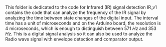This folder is dedicated to the code for Infrared (IR) signal detection
IR_v1 contains the code that can analyze the frequency of the IR signal by analyzing the time between state changes of the digital input.
The interval time has a unit of microseconds and on the Arduino board, the resolution is 4 microseconds, which is enough to distinguish between 571 $Hz$ and 353 $Hz$.
This is a digital signal analysis so it can also be used to analyze the Radio wave signal with envelope detection and comparator output.
